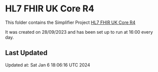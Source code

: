 # HL7 FHIR UK Core R4
This folder contains the Simplifier Project [HL7 FHIR UK Core R4](https://simplifier.net/hl7fhirukcorer4)

It was created on 28/09/2023 and has been set up to run at 16:00 every day.

## Last Updated

Updated at: Sat Jan  6 18:06:16 UTC 2024
